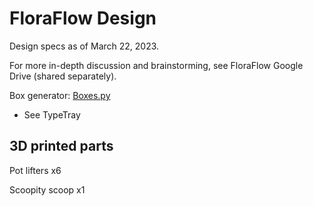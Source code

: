 # FloraFlow Design

Design specs as of March 22, 2023.

For more in-depth discussion and brainstorming, see FloraFlow Google Drive (shared separately).

Box generator: [Boxes.py](https://festi.info/boxes.py/)
- See TypeTray

## 3D printed parts
Pot lifters x6

Scoopity scoop x1

